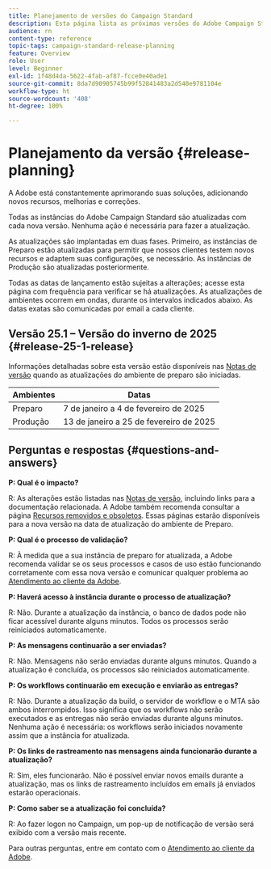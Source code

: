 ```yaml
---
title: Planejamento de versões do Campaign Standard
description: Esta página lista as próximas versões do Adobe Campaign Standard.
audience: rn
content-type: reference
topic-tags: campaign-standard-release-planning
feature: Overview
role: User
level: Beginner
exl-id: 1f48d4da-5622-4fab-af87-fcce0e40ade1
source-git-commit: 8da7d90905745b99f52841483a2d540e9781104e
workflow-type: ht
source-wordcount: '408'
ht-degree: 100%

---
```


# Planejamento da versão {#release-planning}

A Adobe está constantemente aprimorando suas soluções, adicionando novos recursos, melhorias e correções.

Todas as instâncias do Adobe Campaign Standard são atualizadas com cada nova versão. Nenhuma ação é necessária para fazer a atualização.

As atualizações são implantadas em duas fases. Primeiro, as instâncias de Preparo estão atualizadas para permitir que nossos clientes testem novos recursos e adaptem suas configurações, se necessário. As instâncias de Produção são atualizadas posteriormente.

Todas as datas de lançamento estão sujeitas a alterações; acesse esta página com frequência para verificar se há atualizações. As atualizações de ambientes ocorrem em ondas, durante os intervalos indicados abaixo. As datas exatas são comunicadas por email a cada cliente.

## Versão 25.1 – Versão do inverno de 2025 {#release-25-1-release}

Informações detalhadas sobre esta versão estão disponíveis nas [Notas de versão](release-notes.md) quando as atualizações do ambiente de preparo são iniciadas.

<table>
 <thead>
  <tr>
   <th> Ambientes </th>
   <th> Datas</th>
   <!--th> General Availability </th-->
  </tr>
 </thead>
 <tbody>
  <tr>
   <td>Preparo </td>
   <td>7 de janeiro a 4 de fevereiro de 2025 </td>
   <!--td>2025 - Dates to be confirmed</td-->
  </tr>
  <tr>
   <td>Produção </td>
   <td>13 de janeiro a 25 de fevereiro de 2025 </td>
   <!--td>2025 - Dates to be confirmed</td-->
  </tr>
 </tbody>
</table>

## Perguntas e respostas {#questions-and-answers}

**P: Qual é o impacto?**

R: As alterações estão listadas nas [Notas de versão](../../rn/using/release-notes.md), incluindo links para a documentação relacionada. A Adobe também recomenda consultar a página [Recursos removidos e obsoletos](../../rn/using/deprecated-features.md). Essas páginas estarão disponíveis para a nova versão na data de atualização do ambiente de Preparo.

**P: Qual é o processo de validação?**

R: À medida que a sua instância de preparo for atualizada, a Adobe recomenda validar se os seus processos e casos de uso estão funcionando corretamente com essa nova versão e comunicar qualquer problema ao [Atendimento ao cliente da Adobe](https://helpx.adobe.com/br/enterprise/using/support-for-experience-cloud.html).

**P: Haverá acesso à instância durante o processo de atualização?**

R: Não. Durante a atualização da instância, o banco de dados pode não ficar acessível durante alguns minutos. Todos os processos serão reiniciados automaticamente.

**P: As mensagens continuarão a ser enviadas?**

R: Não. Mensagens não serão enviadas durante alguns minutos. Quando a atualização é concluída, os processos são reiniciados automaticamente.

**P: Os workflows continuarão em execução e enviarão as entregas?**

R: Não. Durante a atualização da build, o servidor de workflow e o MTA são ambos interrompidos. Isso significa que os workflows não serão executados e as entregas não serão enviadas durante alguns minutos. Nenhuma ação é necessária: os workflows serão iniciados novamente assim que a instância for atualizada.

**P: Os links de rastreamento nas mensagens ainda funcionarão durante a atualização?**

R: Sim, eles funcionarão. Não é possível enviar novos emails durante a atualização, mas os links de rastreamento incluídos em emails já enviados estarão operacionais.

**P: Como saber se a atualização foi concluída?**

R: Ao fazer logon no Campaign, um pop-up de notificação de versão será exibido com a versão mais recente.

Para outras perguntas, entre em contato com o [Atendimento ao cliente da Adobe](https://helpx.adobe.com/br/enterprise/using/support-for-experience-cloud.html).

